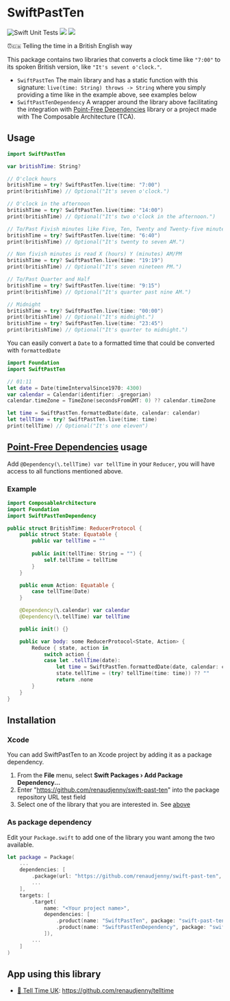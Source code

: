 # SwiftPastTen

![Swift Unit Tests](https://github.com/renaudjenny/SwiftPastTen/workflows/Swift/badge.svg)
[![](https://img.shields.io/endpoint?url=https%3A%2F%2Fswiftpackageindex.com%2Fapi%2Fpackages%2Frenaudjenny%2Fswift-past-ten%2Fbadge%3Ftype%3Dswift-versions)](https://swiftpackageindex.com/renaudjenny/swift-past-ten)
[![](https://img.shields.io/endpoint?url=https%3A%2F%2Fswiftpackageindex.com%2Fapi%2Fpackages%2Frenaudjenny%2Fswift-past-ten%2Fbadge%3Ftype%3Dplatforms)](https://swiftpackageindex.com/renaudjenny/swift-past-ten)

⏰🇬🇧 Telling the time in a British English way

This package contains two libraries that converts a clock time like `"7:00"` to its spoken British version, like `"It's sevent o'clock."`.

* `SwiftPastTen` The main library and has a static function with this signature: `live(time: String) throws -> String` where you simply providing a time like in the example above, see examples below
* `SwiftPastTenDependency` A wrapper around the library above facilitating the integration with [Point-Free Dependencies](https://github.com/pointfreeco/swift-dependencies) library or a project made with The Composable Architecture (TCA).

## Usage

```swift
import SwiftPastTen

var britishTime: String?

// O'clock hours
britishTime = try? SwiftPastTen.live(time: "7:00")
print(britishTime) // Optional("It's seven o'clock.")

// O'clock in the afternoon
britishTime = try? SwiftPastTen.live(time: "14:00")
print(britishTime) // Optional("It's two o'clock in the afternoon.")

// To/Past Fivish minutes like Five, Ten, Twenty and Twenty-five minutes
britishTime = try? SwiftPastTen.live(time: "6:40")
print(britishTime) // Optional("It's twenty to seven AM.")

// Non fivish minutes is read X (hours) Y (minutes) AM/PM
britishTime = try? SwiftPastTen.live(time: "19:19")
print(britishTime) // Optional("It's seven nineteen PM.")

// To/Past Quarter and Half
britishTime = try? SwiftPastTen.live(time: "9:15")
print(britishTime) // Optional("It's quarter past nine AM.")

// Midnight
britishTime = try? SwiftPastTen.live(time: "00:00")
print(britishTime) // Optional("It's midnight.")
britishTime = try? SwiftPastTen.live(time: "23:45")
print(britishTime) // Optional("It's quarter to midnight.")
```

You can easily convert a `Date` to a formatted time that could be converted with `formattedDate`

```swift
import Foundation
import SwiftPastTen

// 01:11
let date = Date(timeIntervalSince1970: 4300)
var calendar = Calendar(identifier: .gregorian)
calendar.timeZone = TimeZone(secondsFromGMT: 0) ?? calendar.timeZone

let time = SwiftPastTen.formattedDate(date, calendar: calendar)
let tellTime = try? SwiftPastTen.live(time: time)
print(tellTime) // Optional("It's one eleven")
```

## [Point-Free Dependencies](https://github.com/pointfreeco/swift-dependencies) usage

Add `@Dependency(\.tellTime) var tellTime` in your `Reducer`, you will have access to all functions mentioned above.

### Example

```swift
import ComposableArchitecture
import Foundation
import SwiftPastTenDependency

public struct BritishTime: ReducerProtocol {
    public struct State: Equatable {
        public var tellTime = ""
        
        public init(tellTime: String = "") {
            self.tellTime = tellTime
        }
    }

    public enum Action: Equatable {
        case tellTime(Date)
    }

    @Dependency(\.calendar) var calendar
    @Dependency(\.tellTime) var tellTime

    public init() {}

    public var body: some ReducerProtocol<State, Action> {
        Reduce { state, action in
            switch action {
            case let .tellTime(date):
                let time = SwiftPastTen.formattedDate(date, calendar: calendar)
                state.tellTime = (try? tellTime(time: time)) ?? ""
                return .none
        }
    }
}

```

## Installation

### Xcode

You can add SwiftPastTen to an Xcode project by adding it as a package dependency.

1. From the **File** menu, select **Swift Packages › Add Package Dependency...**
2. Enter "https://github.com/renaudjenny/swift-past-ten" into the package repository URL test field
3. Select one of the library that you are interested in. See [above](#swiftpastten)

### As package dependency

Edit your `Package.swift` to add one of the library you want among the two available.

```swift
let package = Package(
    ...
    dependencies: [
        .package(url: "https://github.com/renaudjenny/swift-past-ten", from: "1.1.0"),
        ...
    ],
    targets: [
        .target(
            name: "<Your project name>",
            dependencies: [
                .product(name: "SwiftPastTen", package: "swift-past-ten"), // <-- Basic version
                .product(name: "SwiftPastTenDependency", package: "swift-past-ten"), // <-- Point-Free Dependencies library wrapper
            ]),
        ...
    ]
)
```

## App using this library

* [📲 Tell Time UK](https://apps.apple.com/gb/app/tell-time-uk/id1496541173): https://github.com/renaudjenny/telltime
